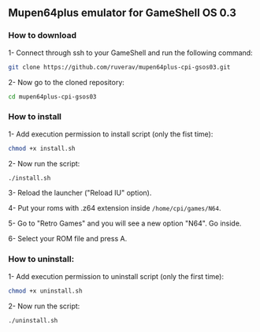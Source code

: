 ## Mupen64plus emulator for GameShell OS 0.3

### How to download

1- Connect through ssh to your GameShell and run the following command:

```bash
git clone https://github.com/ruverav/mupen64plus-cpi-gsos03.git

```

2- Now go to the cloned repository:

```bash
cd mupen64plus-cpi-gsos03
```

### How to install

1- Add execution permission to install script (only the fist time):

```bash
chmod +x install.sh
```

2- Now run the script:

```bash
./install.sh
```

3- Reload the launcher ("Reload IU" option).

4- Put your roms with .z64 extension inside `/home/cpi/games/N64`.

5- Go to "Retro Games" and you will see a new option "N64". Go inside.

6- Select your ROM file and press A.

### How to uninstall:

1- Add execution permission to uninstall script (only the first time):

```bash
chmod +x uninstall.sh
```

2- Now run the script:

```bash
./uninstall.sh
```

